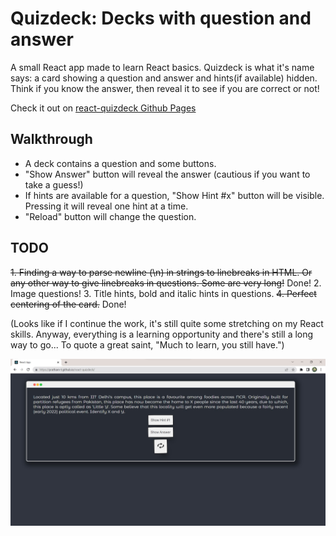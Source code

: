 # Quizdeck: Decks with question and answer

A small React app made to learn React basics. Quizdeck is what it's name says: a card showing a question and answer and hints(if available) hidden. Think if you know the answer, then reveal it to see if you are correct or not!

Check it out on [react-quizdeck Github Pages](https://pratham-t.github.io/react-quizdeck/)

## Walkthrough
- A deck contains a question and some buttons.
- "Show Answer" button will reveal the answer (cautious if you want to take a guess!)
- If hints are available for a question, "Show Hint #x" button will be visible. Pressing it will reveal one hint at a time.
- "Reload" button will change the question.

## TODO
~~1. Finding a way to parse newline (\n) in strings to linebreaks in HTML. Or any other way to give linebreaks in questions. Some are very long!~~ Done!
2. Image questions!
3. Title hints, bold and italic hints in questions.
~~4. Perfect centering of the card.~~ Done!

(Looks like if I continue the work, it's still quite some stretching on my React skills. Anyway, everything is a learning opportunity and there's still a long way to go... To quote a great saint, "Much to learn, you still have.")

![Looks beautiful](./ghimg/ss.jpg)